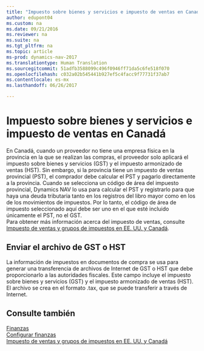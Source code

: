 ```yaml
---
title: "Impuesto sobre bienes y servicios e impuesto de ventas en Canadá"
author: edupont04
ms.custom: na
ms.date: 09/21/2016
ms.reviewer: na
ms.suite: na
ms.tgt_pltfrm: na
ms.topic: article
ms-prod: dynamics-nav-2017
ms.translationtype: Human Translation
ms.sourcegitcommit: 51adfb3588099c496f0946ff71da5c6fe518f070
ms.openlocfilehash: c032a02b545441b927ef5c4facc9f77731f37ab7
ms.contentlocale: es-mx
ms.lasthandoff: 06/26/2017

---
```


# <a name="sales-tax-and-goods-and-services-tax-in-canada"></a>Impuesto sobre bienes y servicios e impuesto de ventas en Canadá
En Canadá, cuando un proveedor no tiene una empresa física en la provincia en la que se realizan las compras, el proveedor solo aplicará el impuesto sobre bienes y servicios (GST) y el impuesto armonizado de ventas (HST). Sin embargo, si la provincia tiene un impuesto de ventas provincial (PST), el comprador debe calcular el PST y pagarlo directamente a la provincia. Cuando se selecciona un código de área del impuesto provincial, Dynamics NAV lo usa para calcular el PST y registrarlo para que haya una deuda tributaria tanto en los registros del libro mayor como en los de los movimientos de impuestos. Por lo tanto, el código de área de impuesto seleccionado aquí debe ser uno en el que esté incluido únicamente el PST, no el GST.  
Para obtener más información acerca del impuesto de ventas, consulte [Impuesto de ventas y grupos de impuestos en EE. UU. y Canadá](us-finance-setup-sales-tax.md).  

## <a name="submitting-the-gsthst-file"></a>Enviar el archivo de GST o HST
La información de impuestos en documentos de compra se usa para generar una transferencia de archivos de Internet de GST o HST que debe proporcionarlo a las autoridades fiscales. Este campo incluye el impuesto sobre bienes y servicios (GST) y el impuesto armonizado de ventas (HST). El archivo se crea en el formato .tax, que se puede transferir a través de Internet.  

## <a name="see-also"></a>Consulte también
[Finanzas](finance-setup.md)  
[Configurar finanzas](finance-setup-setup-finance-setup.md)  
[Impuesto de ventas y grupos de impuestos en EE. UU. y Canadá](us-finance-setup-sales-tax.md)

